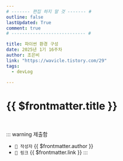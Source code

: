 ```yaml
---
# ------- 편집 하지 말 것 ------- #
outline: false
lastUpdated: True
comment: true
# ---------------------------- #

title: 파이썬 환경 구성
date: 2025년 1기 16주차
author: 조은비
link: "https://wavicle.tistory.com/29"
tags:
  - devLog

---
```


# {{ $frontmatter.title }}

<br>

<!-- 여기는 냅두기 -->
::: warning 제출함
 - `🥳 작성자` {{ $frontmatter.author }}
 - `🔗 링크` <a :href="$frontmatter.link" target="_blank" rel="noopener"> {{ $frontmatter.link }} </a>
::: 

<!-- 업데이트 사항 등 필요한 내용 아래부터 자유롭게 사용 -->